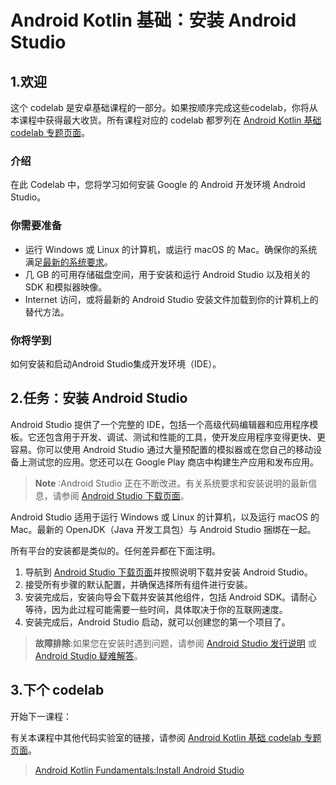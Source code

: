 # Android Kotlin 基础：安装 Android Studio

## 1.欢迎

这个 codelab 是安卓基础课程的一部分。如果按顺序完成这些codelab，你将从本课程中获得最大收货。所有课程对应的 codelab 都罗列在 [Android Kotlin 基础 codelab 专题页面](https://developer.android.com/courses/kotlin-android-fundamentals/overview)。

### 介绍

在此 Codelab 中，您将学习如何安装 Google 的 Android 开发环境 Android Studio。

### 你需要准备

* 运行 Windows 或 Linux 的计算机，或运行 macOS 的 Mac。确保你的系统满足[最新的系统要求](https://developer.android.com/studio/index.html#Requirements)。
* 几 GB 的可用存储磁盘空间，用于安装和运行 Android Studio 以及相关的 SDK 和模拟器映像。
* Internet 访问，或将最新的 Android Studio 安装文件加载到你的计算机上的替代方法。

### 你将学到

如何安装和启动Android Studio集成开发环境（IDE）。

## 2.任务：安装 Android Studio

Android Studio 提供了一个完整的 IDE，包括一个高级代码编辑器和应用程序模板。它还包含用于开发、调试、测试和性能的工具，使开发应用程序变得更快、更容易。你可以使用 Android Studio 通过大量预配置的模拟器或在您自己的移动设备上测试您的应用。您还可以在 Google Play 商店中构建生产应用和发布应用。

> **Note** :Android Studio 正在不断改进。有关系统要求和安装说明的最新信息，请参阅 [Android Studio 下载页面](https://developer.android.com/studio/)。

Android Studio 适用于运行 Windows 或 Linux 的计算机，以及运行 macOS 的 Mac。最新的 OpenJDK（Java 开发工具包）与 Android Studio 捆绑在一起。

所有平台的安装都是类似的。任何差异都在下面注明。

1. 导航到 [Android Studio 下载页面](https://developer.android.com/studio/)并按照说明下载并安装 Android Studio。
2. 接受所有步骤的默认配置，并确保选择所有组件进行安装。
3. 安装完成后，安装向导会下载并安装其他组件，包括 Android SDK。请耐心等待，因为此过程可能需要一些时间，具体取决于你的互联网速度。
4. 安装完成后，Android Studio 启动，就可以创建您的第一个项目了。

> **故障排除**:如果您在安装时遇到问题，请参阅 [Android Studio 发行说明](https://developer.android.com/studio/releases/index.html) 或 [Android Studio 疑难解答](https://developer.android.com/studio/troubleshoot)。

## 3.下个 codelab

开始下一课程：

有关本课程中其他代码实验室的链接，请参阅 [Android Kotlin 基础 codelab 专题页面](https://developer.android.com/courses/kotlin-android-fundamentals/overview)。

> [Android Kotlin Fundamentals:Install Android Studio](https://developer.android.com/codelabs/kotlin-android-training-install-studio?index=..%2F..android-kotlin-fundamentals#0)

